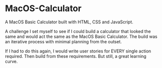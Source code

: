 # MacOS-Calculator
A MacOS Basic Calculator built with HTML, CSS and JavaScript.

A challenge I set myself to see if I could build a calculator that looked the same and would act the same as the MacOS Basic Calculator. The build was an iterative process with minimal planning from the outset.

If I had to do this again, I would write user stories for EVERY single action required. Then build from these requirements. But still, a great learning curve.